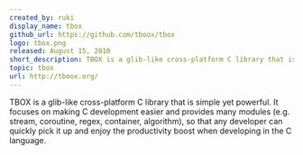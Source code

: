 ```yaml
---
created_by: ruki
display_name: tbox
github_url: https://github.com/tboox/tbox
logo: tbox.png
released: August 15, 2010
short_description: TBOX is a glib-like cross-platform C library that is simple to use yet powerful in nature.
topic: tbox
url: http://tboox.org/
---
```

TBOX is a glib-like cross-platform C library that is simple yet powerful. It focuses on making C development easier and provides many modules (e.g. stream, coroutine, regex, container, algorithm), so that any developer can quickly pick it up and enjoy the productivity boost when developing in the C language.

